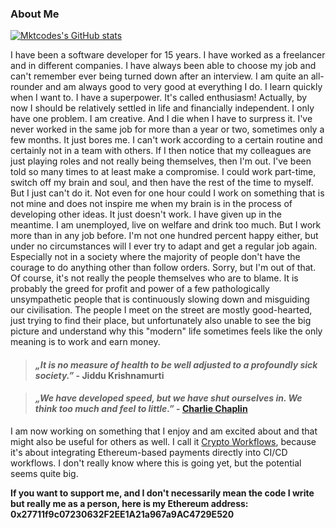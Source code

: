 ### About Me

[![Mktcodes's GitHub stats](https://github-readme-stats.vercel.app/api?username=mktcode&show_icons=true)](https://github.com/anuraghazra/github-readme-stats)

I have been a software developer for 15 years. I have worked as a freelancer and in different companies. I have always been able to choose my job and can't remember ever being turned down after an interview. I am quite an all-rounder and am always good to very good at everything I do. I learn quickly when I want to. I have a superpower. It's called enthusiasm! Actually, by now I should be relatively settled in life and financially independent. I only have one problem. I am creative. And I die when I have to surpress it. I've never worked in the same job for more than a year or two, sometimes only a few months. It just bores me. I can't work according to a certain routine and certainly not in a team with others. If I then notice that my colleagues are just playing roles and not really being themselves, then I'm out. I've been told so many times to at least make a compromise. I could work part-time, switch off my brain and soul, and then have the rest of the time to myself. But I just can't do it. Not even for one hour could I work on something that is not mine and does not inspire me when my brain is in the process of developing other ideas. It just doesn't work. I have given up in the meantime. I am unemployed, live on welfare and drink too much. But I work more than in any job before. I'm not one hundred percent happy either, but under no circumstances will I ever try to adapt and get a regular job again. Especially not in a society where the majority of people don't have the courage to do anything other than follow orders. Sorry, but I'm out of that. Of course, it's not really the people themselves who are to blame. It is probably the greed for profit and power of a few pathologically unsympathetic people that is continuously slowing down and misguiding our civilisation. The people I meet on the street are mostly good-hearted, just trying to find their place, but unfortunately also unable to see the big picture and understand why this "modern" life sometimes feels like the only meaning is to work and earn money.

> #### *„It is no measure of health to be well adjusted to a profoundly sick society.”* - Jiddu Krishnamurti

> #### *„We have developed speed, but we have shut ourselves in. We think too much and feel to little.”* - [Charlie Chaplin](https://www.youtube.com/watch?v=J7GY1Xg6X20)

I am now working on something that I enjoy and am excited about and that might also be useful for others as well. I call it [Crypto Workflows](https://crypto-workflows.github.io), because it's about integrating Ethereum-based payments directly into CI/CD workflows. I don't really know where this is going yet, but the potential seems quite big.

**If you want to support me, and I don't necessarily mean the code I write but really me as a person, here is my Ethereum address:
0x27711f9c07230632F2EE1A21a967a9AC4729E520**
